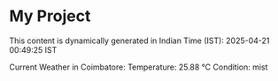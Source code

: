 # My Project

This content is dynamically generated in Indian Time (IST): 2025-04-21 00:49:25 IST


Current Weather in Coimbatore:
Temperature: 25.88 °C
Condition: mist
